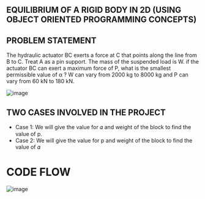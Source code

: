 ## EQUILIBRIUM OF A RIGID BODY IN 2D (USING OBJECT ORIENTED PROGRAMMING CONCEPTS)

## PROBLEM STATEMENT

The hydraulic actuator BC exerts a force at C that points along the line from B to C. Treat A as a pin support. The mass of the suspended load is W. if the actuator BC can
exert a maximum force of P, what is the smallest permissible value of α ? W can vary from 2000 kg to 8000 kg and P can vary from 60 kN to 180 kN.

![image](https://user-images.githubusercontent.com/59824729/121796665-7e0dca80-cc38-11eb-9ac5-1698948f4ea1.png)

## TWO CASES INVOLVED IN THE PROJECT

* Case 1: We will give the value for 𝛼 and weight of the block to find the value of p. 
* Case 2: We will give the value for p and weight of the block to find the value of 𝛼

# CODE FLOW

![image](https://user-images.githubusercontent.com/59824729/121796715-d9d85380-cc38-11eb-85e5-af37ab5b5fc7.png)
